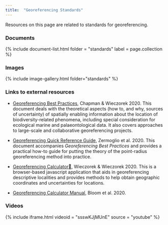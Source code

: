 ```yaml
---
title:  "Georeferencing Standards"
---
```


Resources on this page are related to standards for georeferencing.

### Documents

{% include document-list.html folder = "standards" label = page.collection %}

### Images

{% include image-gallery.html folder="standards" %}

### Links to external resources

- [Georeferencing Best Practices](https://doi.org/10.15468/doc-gg7h-s853), Chapman & Wieczorek 2020. This document deals with the theoretical aspects (how to, and why, sources of uncertainty) of spatially enabling information about the location of biodiversity-related phenomena, including special consideration for ecological marine and palaeontological data. It also covers approaches to large-scale and collaborative georeferencing projects.

- [Georeferencing Quick Reference Guide](https://doi.org/10.35035/e09p-h128), Zermoglio et al. 2020. This document accompanies _Georeferencing Best Practices_ and provides a practical how-to guide for putting the theory of the point-radius georeferencing method into practice.

- [Georeferencing Calculator](http://georeferencing.org/georefcalculator/gc.htm), Wieczorek & Wieczorek 2020. This is a browser-based javascript application that aids in georeferencing descriptive localities and provides methods to help obtain geographic coordinates and uncertainties for locations.

- [Georeferencing Calculator Manual](https://doi.org/10.35035/gdwq-3v93), Bloom et al. 2020.

### Videos

{% include iframe.html videoid = "ssswKJjMUnE" source = "youtube" %}
